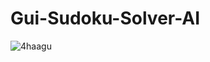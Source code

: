 # Gui-Sudoku-Solver-AI
![4haagu](https://user-images.githubusercontent.com/58811384/95017594-ebb03280-0677-11eb-952d-5e55e4a080d6.gif)
